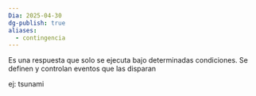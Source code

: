 ```yaml
---
Dia: 2025-04-30
dg-publish: true
aliases:
  - contingencia
---
```

Es una respuesta que solo se ejecuta bajo determinadas condiciones. Se definen y controlan eventos que las disparan 

ej: tsunami